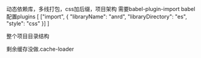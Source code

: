 动态依赖库，多线打包，css加后缀，项目架构
需要babel-plugin-import 
babel配置plugins [
["import", {
"libraryName": "anrd",
"libraryDirectory": "es",
"style": "css"
}]
]

整个项目目录结构 

剩余缓存没做.cache-loader
